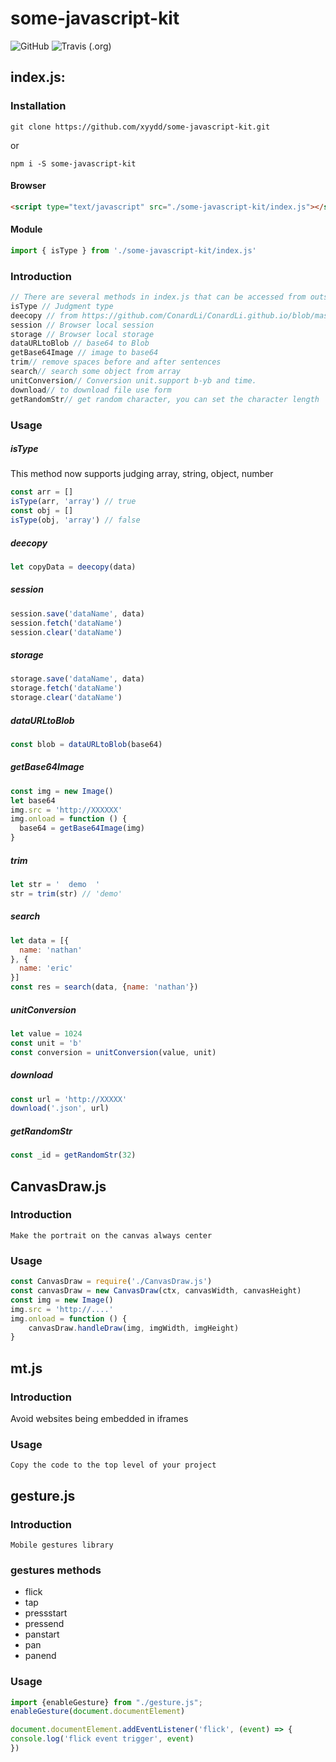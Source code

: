 # some-javascript-kit
![GitHub](https://img.shields.io/github/license/xyydd/some-javascript-kit?color=green) ![Travis (.org)](https://img.shields.io/travis/xyydd/some-javascript-kit)

## index.js:

### Installation

```shell
git clone https://github.com/xyydd/some-javascript-kit.git
```

or

```shell
npm i -S some-javascript-kit
```

#### Browser

```html
<script type="text/javascript" src="./some-javascript-kit/index.js"></script>
```

#### Module

```javascript
import { isType } from './some-javascript-kit/index.js'
```

### Introduction

```javascript
// There are several methods in index.js that can be accessed from outside
isType // Judgment type
deecopy // from https://github.com/ConardLi/ConardLi.github.io/blob/master/demo/deepClone/src/clone_6.js
session // Browser local session
storage // Browser local storage
dataURLtoBlob // base64 to Blob
getBase64Image // image to base64
trim// remove spaces before and after sentences
search// search some object from array
unitConversion// Conversion unit.support b-yb and time.
download// to download file use form
getRandomStr// get random character, you can set the character length
```
### Usage

##### isType

This method now supports judging array, string, object, number

```javascript
const arr = []
isType(arr, 'array') // true
const obj = []
isType(obj, 'array') // false
```

##### deecopy

```javascript
let copyData = deecopy(data)
```

##### session

```javascript
session.save('dataName', data)
session.fetch('dataName')
session.clear('dataName')
```

##### storage

```javascript
storage.save('dataName', data)
storage.fetch('dataName')
storage.clear('dataName')
```

##### dataURLtoBlob

```javascript
const blob = dataURLtoBlob(base64)
```

##### getBase64Image

```javascript
const img = new Image()
let base64
img.src = 'http://XXXXXX'
img.onload = function () {
  base64 = getBase64Image(img)
}
```

##### trim

```javascript
let str = '  demo  '
str = trim(str) // 'demo'
```

##### search

```javascript
let data = [{
  name: 'nathan'
}, {
  name: 'eric'
}]
const res = search(data, {name: 'nathan'})
```

##### unitConversion

```javascript
let value = 1024
const unit = 'b'
const conversion = unitConversion(value, unit)
```

##### download

```javascript
const url = 'http://XXXXX'
download('.json', url)
```

##### getRandomStr

```javascript
const _id = getRandomStr(32)
```

## CanvasDraw.js

### Introduction

```
Make the portrait on the canvas always center
```

### Usage

```javascript
const CanvasDraw = require('./CanvasDraw.js')
const canvasDraw = new CanvasDraw(ctx, canvasWidth, canvasHeight)
const img = new Image()
img.src = 'http://....'
img.onload = function () {
    canvasDraw.handleDraw(img, imgWidth, imgHeight)
}
```

## mt.js

### Introduction

Avoid websites being embedded in iframes

### Usage

```
Copy the code to the top level of your project
```

## gesture.js

### Introduction

```
Mobile gestures library
```

### gestures methods

+ flick
+ tap
+ pressstart
+ pressend
+ panstart
+ pan
+ panend

### Usage

```javascript
import {enableGesture} from "./gesture.js";
enableGesture(document.documentElement)

document.documentElement.addEventListener('flick', (event) => {
console.log('flick event trigger', event)
})
```
